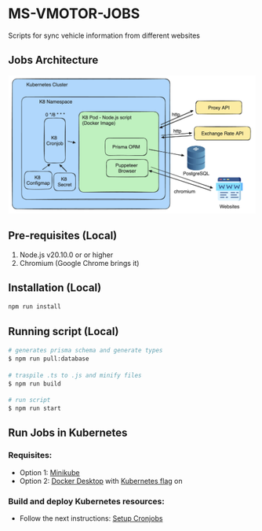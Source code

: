 # MS-VMOTOR-JOBS

Scripts for sync vehicle information from different websites

## Jobs Architecture
![jobs architecture](assets/jobs-architecture.png)

## Pre-requisites (Local)

1. Node.js v20.10.0 or or higher
1. Chromium (Google Chrome brings it)

## Installation (Local)

```bash
npm run install
```

## Running script (Local)

```bash
# generates prisma schema and generate types
$ npm run pull:database

# traspile .ts to .js and minify files
$ npm run build

# run script
$ npm run start
```

## Run Jobs in Kubernetes
### Requisites:
- Option 1: [Minikube](https://minikube.sigs.k8s.io/docs/start/) 
- Option 2: [Docker Desktop](https://www.docker.com/products/docker-desktop/) with [Kubernetes flag](https://docs.docker.com/desktop/kubernetes/) on

### Build and deploy Kubernetes resources:
 - Follow the next instructions: [Setup Cronjobs](./setup-cronjobs-.md)